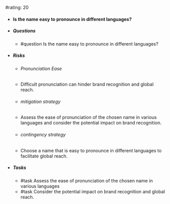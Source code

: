 #rating: 20
- #### Is the name easy to pronounce in different languages?
- ##### Questions
  - #question Is the name easy to pronounce in different languages?
- ##### Risks

  - ###### Pronunciation Ease
  - Difficult pronunciation can hinder brand recognition and global reach.
  - ###### mitigation strategy
  - Assess the ease of pronunciation of the chosen name in various languages and consider the potential impact on brand recognition.
  - ###### contingency strategy
  - Choose a name that is easy to pronounce in different languages to facilitate global reach.
- ##### Tasks
  - #task Assess the ease of pronunciation of the chosen name in various languages
  - #task  Consider the potential impact on brand recognition and global reach.


